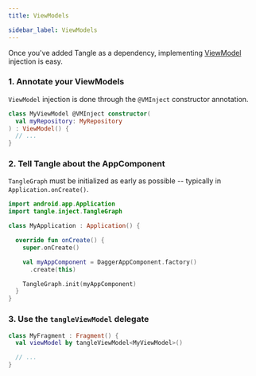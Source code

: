 ```yaml
---
title: ViewModels

sidebar_label: ViewModels
---
```


Once you've added Tangle as a dependency, implementing [ViewModel] injection is easy.

### 1. Annotate your ViewModels

`ViewModel` injection is done through the `@VMInject` constructor annotation.

```kotlin
class MyViewModel @VMInject constructor(
  val myRepository: MyRepository
) : ViewModel() {
  // ...
}
```

### 2. Tell Tangle about the AppComponent

`TangleGraph` must be initialized as early as possible -- typically in `Application.onCreate()`.

```kotlin
import android.app.Application
import tangle.inject.TangleGraph

class MyApplication : Application() {

  override fun onCreate() {
    super.onCreate()

    val myAppComponent = DaggerAppComponent.factory()
      .create(this)

    TangleGraph.init(myAppComponent)
  }
}
```

### 3. Use the `tangleViewModel` delegate

```kotlin
class MyFragment : Fragment() {
  val viewModel by tangleViewModel<MyViewModel>()

  // ...
}
```


[ViewModel]: https://developer.android.com/topic/libraries/architecture/viewmodel
